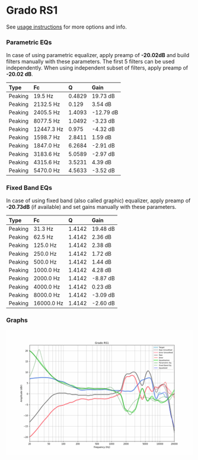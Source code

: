 # Grado RS1
See [usage instructions](https://github.com/jaakkopasanen/AutoEq#usage) for more options and info.

### Parametric EQs
In case of using parametric equalizer, apply preamp of **-20.02dB** and build filters manually
with these parameters. The first 5 filters can be used independently.
When using independent subset of filters, apply preamp of **-20.02 dB**.

| Type    | Fc         |      Q | Gain      |
|:--------|:-----------|:-------|:----------|
| Peaking | 19.5 Hz    | 0.4829 | 19.73 dB  |
| Peaking | 2132.5 Hz  | 0.129  | 3.54 dB   |
| Peaking | 2405.5 Hz  | 1.4093 | -12.79 dB |
| Peaking | 8077.5 Hz  | 1.0492 | -3.23 dB  |
| Peaking | 12447.3 Hz | 0.975  | -4.32 dB  |
| Peaking | 1598.7 Hz  | 2.8411 | 1.59 dB   |
| Peaking | 1847.0 Hz  | 6.2684 | -2.91 dB  |
| Peaking | 3183.6 Hz  | 5.0589 | -2.97 dB  |
| Peaking | 4315.6 Hz  | 3.5231 | 4.39 dB   |
| Peaking | 5470.0 Hz  | 4.5633 | -3.52 dB  |

### Fixed Band EQs
In case of using fixed band (also called graphic) equalizer, apply preamp of **-20.73dB**
(if available) and set gains manually with these parameters.

| Type    | Fc         |      Q | Gain     |
|:--------|:-----------|:-------|:---------|
| Peaking | 31.3 Hz    | 1.4142 | 19.48 dB |
| Peaking | 62.5 Hz    | 1.4142 | 2.36 dB  |
| Peaking | 125.0 Hz   | 1.4142 | 2.38 dB  |
| Peaking | 250.0 Hz   | 1.4142 | 1.72 dB  |
| Peaking | 500.0 Hz   | 1.4142 | 1.44 dB  |
| Peaking | 1000.0 Hz  | 1.4142 | 4.28 dB  |
| Peaking | 2000.0 Hz  | 1.4142 | -8.87 dB |
| Peaking | 4000.0 Hz  | 1.4142 | 0.23 dB  |
| Peaking | 8000.0 Hz  | 1.4142 | -3.09 dB |
| Peaking | 16000.0 Hz | 1.4142 | -2.60 dB |

### Graphs
![](./Grado%20RS1.png)